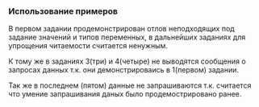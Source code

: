 ### Использование примеров
В первом задании продемонстрирован отлов неподходящих под задание значений и типов переменных,
в дальнейших заданиях для упрощения читаемости считается ненужным.

К тому же в заданиях 3(три) и 4(четыре) не выводятся сообщения о запросах данных т.к. они демонстрироваись в 1(первом) задании.

Так же в последнем (пятом) данные не запрашиваются т.к. считается что умение запрашивания даных было продемострировано ранее.
